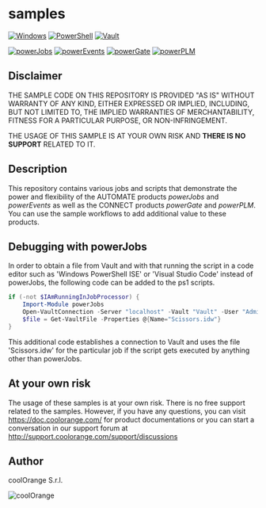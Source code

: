 # samples

[![Windows](https://img.shields.io/badge/Platform-Windows-lightgray.svg)](https://www.microsoft.com/en-us/windows/)
[![PowerShell](https://img.shields.io/badge/PowerShell-5-blue.svg)](https://microsoft.com/PowerShell/)
[![Vault](https://img.shields.io/badge/Autodesk%20Vault-2022-yellow.svg)](https://www.autodesk.com/products/vault/)

[![powerJobs](https://img.shields.io/badge/coolOrange%20powerJobs-22-orange.svg)](https://www.coolorange.com/powerjobs)
[![powerEvents](https://img.shields.io/badge/coolOrange%20powerEvents-22-orange.svg)](https://www.coolorange.com/powerevents)
[![powerGate](https://img.shields.io/badge/coolOrange%20powerGate-22-orange.svg)](https://www.coolorange.com/powergate)
[![powerPLM](https://img.shields.io/badge/coolOrange%20powerPLM-22-orange.svg)](https://www.coolorange.com/powerplm)

## Disclaimer

THE SAMPLE CODE ON THIS REPOSITORY IS PROVIDED "AS IS" WITHOUT WARRANTY OF ANY KIND, EITHER EXPRESSED OR IMPLIED, INCLUDING, BUT NOT LIMITED TO, THE IMPLIED WARRANTIES OF MERCHANTABILITY, FITNESS FOR A PARTICULAR PURPOSE, OR NON-INFRINGEMENT.

THE USAGE OF THIS SAMPLE IS AT YOUR OWN RISK AND **THERE IS NO SUPPORT** RELATED TO IT.

## Description

This repository contains various jobs and scripts that demonstrate the power and flexibility of the AUTOMATE products *powerJobs* and *powerEvents* as well as the CONNECT products *powerGate* and *powerPLM*. You can use the sample workflows to add additional value to these products.

## Debugging with powerJobs

In order to obtain a file from Vault and with that running the script in a code editor such as 'Windows PowerShell ISE' or 'Visual Studio Code' instead of powerJobs, the following code can be added to the ps1 scripts.

```powershell
if (-not $IAmRunningInJobProcessor) {
    Import-Module powerJobs
    Open-VaultConnection -Server "localhost" -Vault "Vault" -User "Administrator" -Password ""
    $file = Get-VaultFile -Properties @{Name="Scissors.idw"}
}
```

This additional code establishes a connection to Vault and uses the file 'Scissors.idw' for the particular job if the script gets executed by anything other than powerJobs.

## At your own risk
The usage of these samples is at your own risk. There is no free support related to the samples. However, if you have any questions, you can visit https://doc.coolorange.com/ for product documentations or you can start a conversation in our support forum at http://support.coolorange.com/support/discussions

## Author
coolOrange S.r.l.  

![coolOrange](https://i.ibb.co/NmnmjDT/Logo-CO-Full-colore-RGB-short-Payoff.png)
